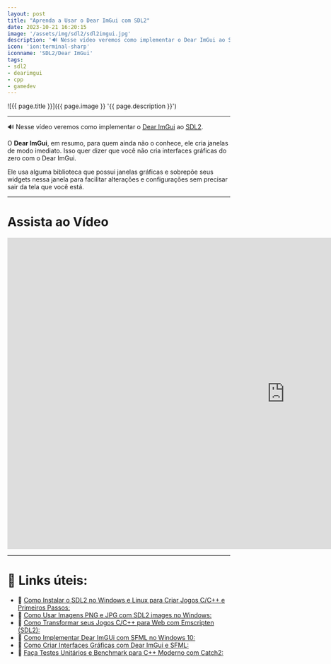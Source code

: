```yaml
---
layout: post
title: "Aprenda a Usar o Dear ImGui com SDL2"
date: 2023-10-21 16:20:15
image: '/assets/img/sdl2/sdl2imgui.jpg'
description: '🔊 Nesse vídeo veremos como implementar o Dear ImGui ao SDL2.'
icon: 'ion:terminal-sharp'
iconname: 'SDL2/Dear ImGui'
tags:
- sdl2
- dearimgui
- cpp
- gamedev
---
```


![{{ page.title }}]({{ page.image }} '{{ page.description }}')

---

🔊 Nesse vídeo veremos como implementar o [Dear ImGui](https://github.com/ocornut/imgui) ao [SDL2](https://terminalroot.com.br/tags#sdl2).

O **Dear ImGui**, em resumo, para quem ainda não o conhece, ele cria janelas de modo imediato. Isso quer dizer que você não cria interfaces gráficas do zero com o Dear ImGui. 

Ele usa alguma biblioteca que possui janelas gráficas e sobrepõe seus widgets nessa janela para facilitar alterações e configurações sem precisar sair da tela que você está.

---

# Assista ao Vídeo

<iframe width="1253" height="705" src="https://www.youtube.com/embed/HT1MFDfcNmo" title="YouTube video player" frameborder="0" allow="accelerometer; autoplay; clipboard-write; encrypted-media; gyroscope; picture-in-picture" allowfullscreen></iframe>

---

# 👀 Links úteis:
+ 🔗 [Como Instalar o SDL2 no Windows e Linux para Criar Jogos C/C++ e Primeiros Passos:](https://www.youtube.com/watch?v=9IcIKdjSvfc)
+ 🔗 [Como Usar Imagens PNG e JPG com SDL2 images no Windows:](https://terminalroot.com.br/2023/03/como-usar-imagens-png-e-jpg-com-sdl2-images-no-windows.html)
+ 🔗 [Como Transformar seus Jogos C/C++ para Web com Emscripten (SDL2):](https://terminalroot.com.br/2023/02/como-transformar-seus-jogos-c-cpp-para-web-com-emscripten-sdl2.html)
+ 🔗 [Como Implementar Dear ImGUi com SFML no Windows 10:](https://terminalroot.com.br/2022/07/como-implementar-dear-imgui-com-sfml-no-windows-10.html)
+ 🔗 [Como Criar Interfaces Gráficas com Dear ImGui e SFML:](https://www.youtube.com/watch?v=XmiEkoqodcg)
+ 🔗 [Faça Testes Unitários e Benchmark para C++ Moderno com Catch2:](https://terminalroot.com.br/2023/10/faca-testes-unitarios-e-benchmark-para-cpp-moderno-com-catch2.html)


